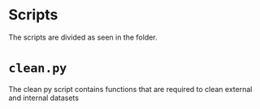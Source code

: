 # Scripts

The scripts are divided as seen in the folder.

# `clean.py`

The clean py script contains functions that are required to clean external and internal datasets